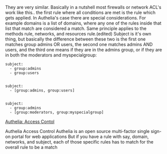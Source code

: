 They are very similar. Basically in a nutshell most firewalls or network ACL's work like this.. the first rule where all conditions are met is the rule which gets applied. In Authelia's case there are special considerations. For example domains is a list of domains, where any one of the rules inside that list that match are considered a match. Same principle applies to the methods rule, networks, and resources rule.(edited)
Subject is it's own thing, but basically the difference between these two is the first one matches group admins OR users, the second one matches admins AND users, and the third one means if they are in the admins group, or if they are in both the moderators and myspecialgroup:
```
subject:
  - group:admins
  - group:users


subject:
  - [group:admins, group:users]


subject:
  - group:admins
  - [group:moderators, group:myspecialgroup]
```

[Authelia: Access Contol](https://www.authelia.com/docs/configuration/access-control.html)

Authelia
Access Control
Authelia is an open source multi-factor single sign-on portal for web applications
But if you have a rule with say, domain, networks, and subject, each of those specific rules has to match for the overall rule to be a match
